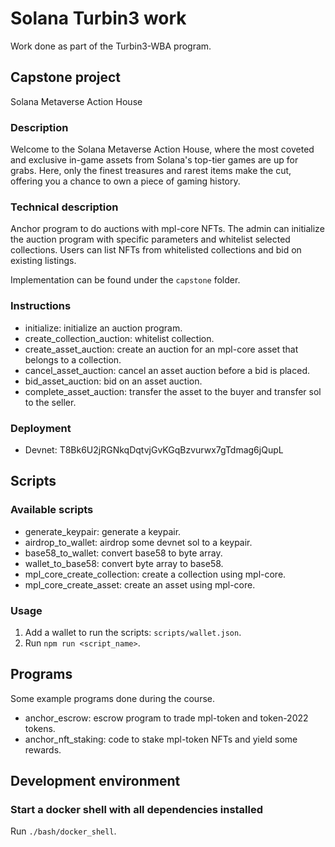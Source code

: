 # Solana Turbin3 work

Work done as part of the Turbin3-WBA program.

## Capstone project

Solana Metaverse Action House

### Description

Welcome to the Solana Metaverse Action House, where the most coveted and exclusive in-game assets from Solana's top-tier games are up for grabs. Here, only the finest treasures and rarest items make the cut, offering you a chance to own a piece of gaming history.

### Technical description

Anchor program to do auctions with mpl-core NFTs. The admin can initialize the auction program with specific parameters and whitelist selected collections. Users can list NFTs from whitelisted collections and bid on existing listings.

Implementation can be found under the `capstone` folder.

### Instructions

- initialize: initialize an auction program.
- create_collection_auction: whitelist collection.
- create_asset_auction: create an auction for an mpl-core asset that belongs to a collection.
- cancel_asset_auction: cancel an asset auction before a bid is placed.
- bid_asset_auction: bid on an asset auction.
- complete_asset_auction: transfer the asset to the buyer and transfer sol to the seller.

### Deployment

- Devnet: T8Bk6U2jRGNkqDqtvjGvKGqBzvurwx7gTdmag6jQupL

## Scripts

### Available scripts

- generate_keypair: generate a keypair.
- airdrop_to_wallet: airdrop some devnet sol to a keypair.
- base58_to_wallet: convert base58 to byte array.
- wallet_to_base58: convert byte array to base58.
- mpl_core_create_collection: create a collection using mpl-core.
- mpl_core_create_asset: create an asset using mpl-core.

### Usage

1. Add a wallet to run the scripts: `scripts/wallet.json`.
2. Run `npm run <script_name>`.

## Programs

Some example programs done during the course.

- anchor_escrow: escrow program to trade mpl-token and token-2022 tokens.
- anchor_nft_staking: code to stake mpl-token NFTs and yield some rewards. 

## Development environment

### Start a docker shell with all dependencies installed

Run `./bash/docker_shell`.

